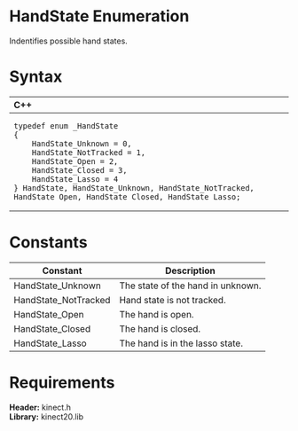 HandState Enumeration  
=====================  

Indentifies possible hand states. <span id="syntaxSection"></span>

Syntax  
======  

<table>
<colgroup>
<col width="100%" />
</colgroup>
<thead>
<tr class="header">
<th align="left">C++</th>
</tr>
</thead>
<tbody>
<tr class="odd">
<td align="left"><pre><code>typedef enum _HandState  
{  
    HandState_Unknown = 0,  
    HandState_NotTracked = 1,  
    HandState_Open = 2,  
    HandState_Closed = 3,  
    HandState_Lasso = 4  
} HandState, HandState_Unknown, HandState_NotTracked, HandState_Open, HandState_Closed, HandState_Lasso;</code></pre></td>
</tr>
</tbody>
</table>

<span id="ID4EHB"></span>

Constants  
=========  

| Constant              | Description                       |
|-----------------------|-----------------------------------|
| HandState\_Unknown    | The state of the hand in unknown. |
| HandState\_NotTracked | Hand state is not tracked.        |
| HandState\_Open       | The hand is open.                 |
| HandState\_Closed     | The hand is closed.               |
| HandState\_Lasso      | The hand is in the lasso state.   |

<span id="requirements"></span>

Requirements  
============  

**Header:** kinect.h  
**Library:** kinect20.lib  



<!--Please do not edit the data in the comment block below.-->
<!--
TOCTitle : HandState Enumeration
RLTitle : HandState Enumeration
KeywordK : HandState enumeration
HelpPriority : 2
KeywordF : HandState
KeywordF : Microsoft.Kinect.kinect.HandState
KeywordA : T:Microsoft.Kinect.kinect.HandState
AssetID : T:Microsoft.Kinect.kinect.HandState
Locale : en-us
CommunityContent : 1
APIType : Managed
APILocation : 
APIName : Microsoft.Kinect.kinect.HandState
TargetOS : Windows
TopicType : kbSyntax
DevLang : C++
DocSet : K4Wv2
ProjType : K4Wv2Proj
Technology : Kinect for Windows
Product : Kinect for Windows SDK v2
productversion : 20
-->
